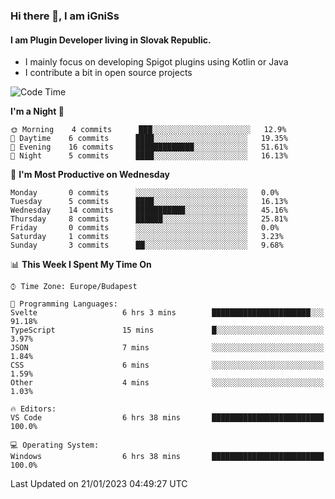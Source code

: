 ### Hi there 👋, I am iGniSs

#### I am Plugin Developer living in Slovak Republic.
- I mainly focus on developing Spigot plugins using Kotlin or Java
- I contribute a bit in open source projects

<!--START_SECTION:waka-->
![Code Time](http://img.shields.io/badge/Code%20Time-1%2C017%20hrs%2014%20mins-blue)

**I'm a Night 🦉** 

```text
🌞 Morning    4 commits      ███░░░░░░░░░░░░░░░░░░░░░░   12.9% 
🌆 Daytime    6 commits      ████░░░░░░░░░░░░░░░░░░░░░   19.35% 
🌃 Evening    16 commits     █████████████░░░░░░░░░░░░   51.61% 
🌙 Night      5 commits      ████░░░░░░░░░░░░░░░░░░░░░   16.13%

```
📅 **I'm Most Productive on Wednesday** 

```text
Monday       0 commits      ░░░░░░░░░░░░░░░░░░░░░░░░░   0.0% 
Tuesday      5 commits      ████░░░░░░░░░░░░░░░░░░░░░   16.13% 
Wednesday    14 commits     ███████████░░░░░░░░░░░░░░   45.16% 
Thursday     8 commits      ██████░░░░░░░░░░░░░░░░░░░   25.81% 
Friday       0 commits      ░░░░░░░░░░░░░░░░░░░░░░░░░   0.0% 
Saturday     1 commits      ░░░░░░░░░░░░░░░░░░░░░░░░░   3.23% 
Sunday       3 commits      ██░░░░░░░░░░░░░░░░░░░░░░░   9.68%

```


📊 **This Week I Spent My Time On** 

```text
⌚︎ Time Zone: Europe/Budapest

💬 Programming Languages: 
Svelte                   6 hrs 3 mins        ██████████████████████░░░   91.18% 
TypeScript               15 mins             █░░░░░░░░░░░░░░░░░░░░░░░░   3.97% 
JSON                     7 mins              ░░░░░░░░░░░░░░░░░░░░░░░░░   1.84% 
CSS                      6 mins              ░░░░░░░░░░░░░░░░░░░░░░░░░   1.59% 
Other                    4 mins              ░░░░░░░░░░░░░░░░░░░░░░░░░   1.03%

🔥 Editors: 
VS Code                  6 hrs 38 mins       █████████████████████████   100.0%

💻 Operating System: 
Windows                  6 hrs 38 mins       █████████████████████████   100.0%

```


 Last Updated on 21/01/2023 04:49:27 UTC
<!--END_SECTION:waka-->